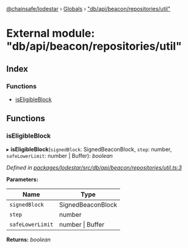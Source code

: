 [@chainsafe/lodestar](../README.md) › [Globals](../globals.md) › ["db/api/beacon/repositories/util"](_db_api_beacon_repositories_util_.md)

# External module: "db/api/beacon/repositories/util"

## Index

### Functions

* [isEligibleBlock](_db_api_beacon_repositories_util_.md#iseligibleblock)

## Functions

###  isEligibleBlock

▸ **isEligibleBlock**(`signedBlock`: SignedBeaconBlock, `step`: number, `safeLowerLimit`: number | Buffer): *boolean*

*Defined in [packages/lodestar/src/db/api/beacon/repositories/util.ts:3](https://github.com/ChainSafe/lodestar/blob/0e426d2/packages/lodestar/src/db/api/beacon/repositories/util.ts#L3)*

**Parameters:**

Name | Type |
------ | ------ |
`signedBlock` | SignedBeaconBlock |
`step` | number |
`safeLowerLimit` | number &#124; Buffer |

**Returns:** *boolean*
